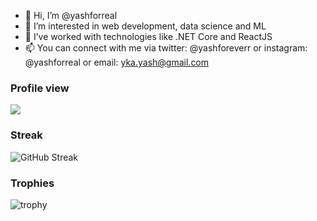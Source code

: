 - 👋 Hi, I’m @yashforreal
- 👀 I’m interested in web development, data science and ML
- 🌱 I’ve worked with technologies like .NET Core and ReactJS
- 📫 You can connect with me via twitter: @yashforeverr or instagram: @yashforreal or email: yka.yash@gmail.com
<!-- - 💞️ I’m looking to collaborate on Java or Python based projects for the time being -->
### Profile view
![](https://komarev.com/ghpvc/?username=yashforreal)


### Streak
![GitHub Streak](https://github-readme-streak-stats.herokuapp.com/?user=yashforreal)


### Trophies
![trophy](https://github-profile-trophy.vercel.app/?username=yashforreal)

[LinkedIn]: https://linkedin.com/in/theyashaswani
[Twitter]: https://twitter.com/yashforeverr

<!---
yashforreal/yashforreal is a ✨ special ✨ repository because its `README.md` (this file) appears on your GitHub profile.
You can click the Preview link to take a look at your changes.
--->
